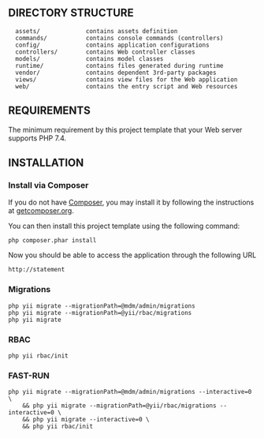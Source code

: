 DIRECTORY STRUCTURE
-------------------

      assets/             contains assets definition
      commands/           contains console commands (controllers)
      config/             contains application configurations
      controllers/        contains Web controller classes
      models/             contains model classes
      runtime/            contains files generated during runtime
      vendor/             contains dependent 3rd-party packages
      views/              contains view files for the Web application
      web/                contains the entry script and Web resources



REQUIREMENTS
------------

The minimum requirement by this project template that your Web server supports PHP 7.4.


INSTALLATION
------------

### Install via Composer

If you do not have [Composer](https://getcomposer.org/), you may install it by following the instructions
at [getcomposer.org](https://getcomposer.org/doc/00-intro.md#installation-nix).

You can then install this project template using the following command:

~~~
php composer.phar install
~~~

Now you should be able to access the application through the following URL

~~~
http://statement
~~~

### Migrations
```
php yii migrate --migrationPath=@mdm/admin/migrations
php yii migrate --migrationPath=@yii/rbac/migrations
php yii migrate
```

### RBAC

```
php yii rbac/init
```

### FAST-RUN

```
php yii migrate --migrationPath=@mdm/admin/migrations --interactive=0 \
    && php yii migrate --migrationPath=@yii/rbac/migrations --interactive=0 \
    && php yii migrate --interactive=0 \
    && php yii rbac/init
```
